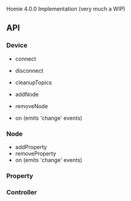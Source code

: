 Homie 4.0.0 Implementation (very much a WIP)

## API

### Device

- connect
- disconnect
- cleanupTopics

- addNode
- removeNode
- on (emits 'change' events)

### Node

- addProperty
- removeProperty
- on (emits 'change' events)

### Property

### Controller
